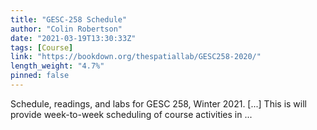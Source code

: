 ```yaml
---
title: "GESC-258 Schedule"
author: "Colin Robertson"
date: "2021-03-19T13:30:33Z"
tags: [Course]
link: "https://bookdown.org/thespatiallab/GESC258-2020/"
length_weight: "4.7%"
pinned: false
---
```


Schedule, readings, and labs for GESC 258, Winter 2021. [...] This is will provide week-to-week scheduling of course activities in ...
